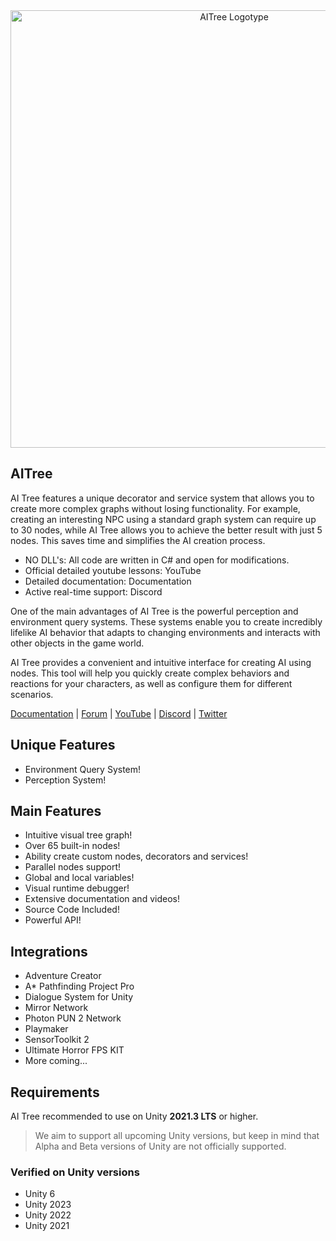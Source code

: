 <div align="center">
<a href="https://assetstore.unity.com/publishers/26774"><img src="/Core/Editor/EditorResources/Images/Logotype/AITree_1920x1080.png" alt="AITree Logotype" width="700" align="center"></a>
</div>


## AITree

AI Tree features a unique decorator and service system that allows you to create more complex graphs without losing functionality. For example, creating an interesting NPC using a standard graph system can require up to 30 nodes, while AI Tree allows you to achieve the better result with just 5 nodes. This saves time and simplifies the AI creation process.

- NO DLL's: All code are written in C# and open for modifications.
- Official detailed youtube lessons: YouTube
- Detailed documentation: Documentation
- Active real-time support: Discord

One of the main advantages of AI Tree is the powerful perception and environment query systems. These systems enable you to create incredibly lifelike AI behavior that adapts to changing environments and interacts with other objects in the game world.

AI Tree provides a convenient and intuitive interface for creating AI using nodes. This tool will help you quickly create complex behaviors and reactions for your characters, as well as configure them for different scenarios.

[Documentation](https://renownedgames.gitbook.io/ai-tree/) | [Forum](https://forum.unity.com/threads/sale-50-ai-tree-new-ai-behaviour-tree-system.1367985/) | [YouTube](https://youtube.com/@RenownedGamesMedia) | [Discord](https://discord.gg/RBwRGWReG2) | [Twitter](https://twitter.com/RenownedGames)

## Unique Features

- Environment Query System!
- Perception System!

## Main Features

- Intuitive visual tree graph!
- Over 65 built-in nodes!
- Ability create custom nodes, decorators and services!
- Parallel nodes support!
- Global and local variables!
- Visual runtime debugger!
- Extensive documentation and videos!
- Source Code Included!
- Powerful API!

## Integrations

- Adventure Creator
- A* Pathfinding Project Pro
- Dialogue System for Unity
- Mirror Network
- Photon PUN 2 Network
- Playmaker
- SensorToolkit 2
- Ultimate Horror FPS KIT
- More coming...

## Requirements

AI Tree recommended to use on Unity **2021.3 LTS** or higher.

> We aim to support all upcoming Unity versions, but keep in mind that Alpha and Beta versions of Unity are not officially supported.

### Verified on Unity versions
* Unity 6
* Unity 2023
* Unity 2022
* Unity 2021